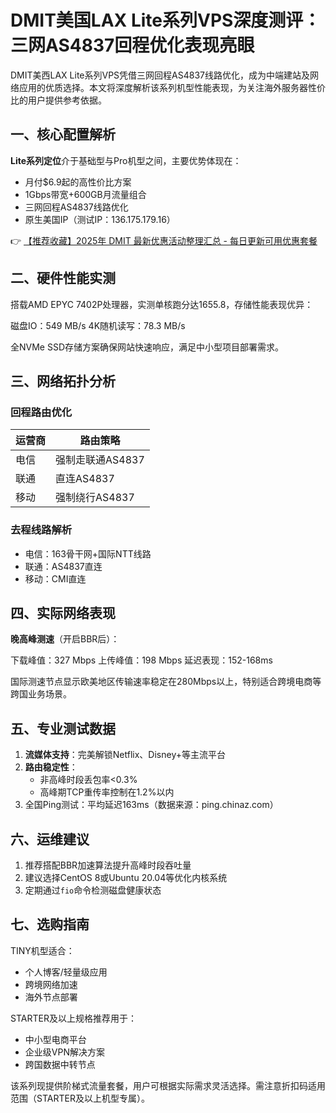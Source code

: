 # DMIT美国LAX Lite系列VPS深度测评：三网AS4837回程优化表现亮眼

DMIT美西LAX Lite系列VPS凭借三网回程AS4837线路优化，成为中端建站及网络应用的优质选择。本文将深度解析该系列机型性能表现，为关注海外服务器性价比的用户提供参考依据。

## 一、核心配置解析
**Lite系列定位**介于基础型与Pro机型之间，主要优势体现在：
- 月付$6.9起的高性价比方案
- 1Gbps带宽+600GB月流量组合
- 三网回程AS4837线路优化
- 原生美国IP（测试IP：136.175.179.16）

👉 [【推荐收藏】2025年 DMIT 最新优惠活动整理汇总 - 每日更新可用优惠套餐](https://bit.ly/dmit_coupon)

## 二、硬件性能实测
搭载AMD EPYC 7402P处理器，实测单核跑分达1655.8，存储性能表现优异：

磁盘IO：549 MB/s
4K随机读写：78.3 MB/s

全NVMe SSD存储方案确保网站快速响应，满足中小型项目部署需求。

## 三、网络拓扑分析
### 回程路由优化
| 运营商 | 路由策略 |
|---------|---------|
| 电信   | 强制走联通AS4837 |
| 联通   | 直连AS4837 |
| 移动   | 强制绕行AS4837 |

### 去程线路解析
- 电信：163骨干网+国际NTT线路
- 联通：AS4837直连
- 移动：CMI直连

## 四、实际网络表现
**晚高峰测速**（开启BBR后）：

下载峰值：327 Mbps
上传峰值：198 Mbps
延迟表现：152-168ms

国际测速节点显示欧美地区传输速率稳定在280Mbps以上，特别适合跨境电商等跨国业务场景。

## 五、专业测试数据
1. **流媒体支持**：完美解锁Netflix、Disney+等主流平台
2. **路由稳定性**：
   - 非高峰时段丢包率<0.3%
   - 高峰期TCP重传率控制在1.2%以内
3. 全国Ping测试：平均延迟163ms（数据来源：ping.chinaz.com）

## 六、运维建议
1. 推荐搭配BBR加速算法提升高峰时段吞吐量
2. 建议选择CentOS 8或Ubuntu 20.04等优化内核系统
3. 定期通过`fio`命令检测磁盘健康状态

## 七、选购指南
TINY机型适合：
- 个人博客/轻量级应用
- 跨境网络加速
- 海外节点部署

STARTER及以上规格推荐用于：
- 中小型电商平台
- 企业级VPN解决方案
- 跨国数据中转节点

该系列现提供阶梯式流量套餐，用户可根据实际需求灵活选择。需注意折扣码适用范围（STARTER及以上机型专属）。